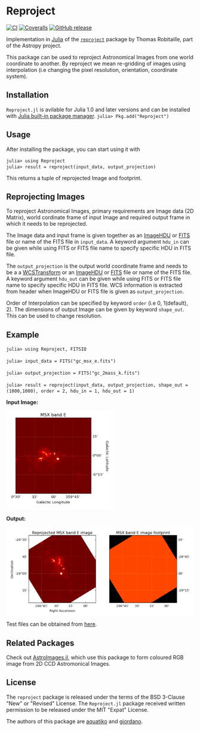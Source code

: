 # Reproject

[![CI](https://github.com/JuliaAstro/Reproject.jl/actions/workflows/ci.yml/badge.svg)](https://github.com/JuliaAstro/Reproject.jl/actions/workflows/ci.yml)
[![Coveralls](https://coveralls.io/repos/github/JuliaAstro/Reproject.jl/badge.svg?branch=master)](https://coveralls.io/github/JuliaAstro/Reproject.jl?branch=master)
[![GitHub release](https://img.shields.io/github/release/JuliaAstro/Reproject.jl.svg)](https://github.com/JuliaAstro/Reproject.jl/releases/)

Implementation in [Julia](https://julialang.org/) of the
[`reproject`](https://github.com/astropy/reproject) package by Thomas
Robitaille, part of the Astropy project.

This package can be used to reproject Astronomical Images from one world coordinate to another. By reproject we mean re-gridding of images using interpolation (i.e changing the pixel resolution, orientation, coordinate system).

Installation
-------

`Reproject.jl` is avilable for Julia 1.0 and later versions and can be installed with [Julia built-in package manager](https://docs.julialang.org/en/v1/stdlib/Pkg/).
`julia> Pkg.add("Reproject")`

Usage
-------

After installing the package, you can start using it with

```
julia> using Reproject
julia> result = reproject(input_data, output_projection)
```

This returns a tuple of reprojected Image and footprint. 


Reprojecting Images
-------

To reproject Astronomical Images, primary requirements are Image data (2D Matrix), world cordinate frame of input Image and required output frame in which it needs to be reprojected. 

The Image data and input frame is given together as an [ImageHDU](http://juliaastro.github.io/FITSIO.jl/latest/index.html) or [FITS](https://github.com/JuliaAstro/FITSIO.jl) file or name of the FITS file in `input_data`. A keyword argument `hdu_in` can be given while using FITS or FITS file name to specify specific HDU in FITS file.

The `output_projection` is the output world coordinate frame and needs to be a a [WCSTransform](https://github.com/JuliaAstro/WCS.jl) or an [ImageHDU](http://juliaastro.github.io/FITSIO.jl/latest/index.html) or [FITS](https://github.com/JuliaAstro/FITSIO.jl) file or name of the FITS file. A keyword argument `hdu_out` can be given while using FITS or FITS file name to specify specific HDU in FITS file.
WCS information is extracted from header when ImageHDU or FITS file is given as `output_projection`.

Order of Interpolation can be specified by keyword `order` (i.e 0, 1(default), 2). 
The dimensions of output Image can be given by keyword `shape_out`. This can be used to change resolution.


Example
-------
```
julia> using Reproject, FITSIO

julia> input_data = FITS("gc_msx_e.fits")

julia> output_projection = FITS("gc_2mass_k.fits")

julia> result = reproject(input_data, output_projection, shape_out = (1000,1000), order = 2, hdu_in = 1, hdu_out = 1)
```
**Input Image:**

<img name="community" src="Images/input.png"/>

**Output:**

<img name="community" src="Images/output.png"/>

Test files can be obtained from [here](https://www.astropy.org/astropy-data/).

Related Packages
-------
Check out [AstroImages.jl](https://github.com/JuliaAstro/AstroImages.jl), which use this package to form coloured RGB image from 2D CCD Astromonical Images.

License
-------

The `reproject` package is released under the terms of the BSD 3-Clause "New" or
"Revised" License.  The `Reproject.jl` package received written permission to be
released under the MIT "Expat" License.

The authors of this package are [aquatiko](https://github.com/aquatiko) and [giordano](https://github.com/giordano).
